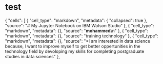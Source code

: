 # test
{
    "cells": [
        {
            "cell_type": "markdown",
            "metadata": {
                "collapsed": true
            },
            "source": "# My Jupyter Notebook on IBM Watson Studio"
        },
        {
            "cell_type": "markdown",
            "metadata": {},
            "source": "**mohammed**\n"
        },
        {
            "cell_type": "markdown",
            "metadata": {},
            "source": "training technology"
        },
        {
            "cell_type": "markdown",
            "metadata": {},
            "source": "*I am interested in data science because, I want to improve myself to get better oppertunities in the technology field by devoloping my skills for completing postgraduate studies in data sciences"
        },
